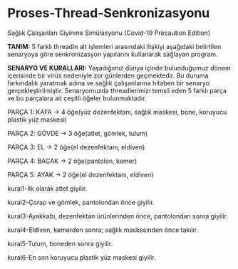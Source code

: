 # Proses-Thread-Senkronizasyonu
Sağlık Çalışanları Giyinme Simülasyonu (Covid-19 Precaution Edition)

**TANIM:** 5 farklı threadin alt işlemleri arasındaki ilişkiyi aşağıdaki belirtilen senaryoya göre senkronizasyon yapılarını kullanarak sağlayan program.

**SENARYO VE KURALLARI:** Yaşadığımız dünya içinde bulunduğumuz dönem içerisinde bir virüs nedeniyle zor günlerden geçmektedir. Bu duruma farkındalık yaratmak adına ve sağlık çalışanlarına hitaben bir senaryo gerçekleştirilmiştir. Senaryomuzda threadlerimizi temsil eden 5 farklı parça ve bu parçalara ait çeşitli öğeler bulunmaktadır.


PARÇA 1: KAFA -> 4 öğe(yüz dezenfektanı, sağlık maskesi, bone, koruyucu plastik yüz maskesi)

PARÇA 2: GÖVDE -> 3 öğe(atlet, gömlek, tulum)

PARÇA 3: EL -> 2 öğe(el dezenfektanı, eldiven)

PARÇA 4: BACAK -> 2 öğe(pantolon, kemer)

PARÇA 5: AYAK -> 2 öğe(el dezenfektanı, eldiven)


kural1-İlk olarak atlet giyilir.


kural2-Çorap ve gömlek, pantolondan önce giyilir.


kural3-Ayakkabı, dezenfektan ürünlerinden önce, pantolondan sonra giyilir.


kural4-Eldiven, kemerden sonra; sağlık maskesinden önce takılır.


kural5-Tulum, boneden sonra giyilir.


kural6-En son koruyucu plastik yüz maskesi giyilir.

